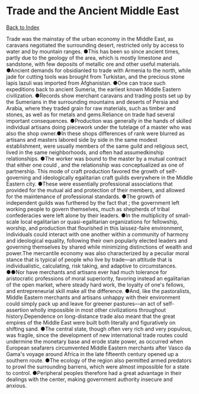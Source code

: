 # Trade and the Ancient Middle East
[Back to Index](https://github.com/windows10010/tpoExtractor/blob/master/README.md)

Trade was the mainstay of the urban economy in the Middle East, as caravans negotiated the surrounding desert, restricted only by access to water and by mountain ranges. ●This has been so since ancient times, partly due to the geology of the area, which is mostly limestone and sandstone, with few deposits of metallic ore and other useful materials. ●Ancient demands for obsidianled to trade with Armenia to the north, while jade for cutting tools was brought from Turkistan, and the precious stone lapis lazuli was imported from Afghanistan. ●One can trace such expeditions back to ancient Sumeria, the earliest known Middle Eastern civilization. ●Records show merchant caravans and trading posts set up by the Sumerians in the surrounding mountains and deserts of Persia and Arabia, where they traded grain for raw materials, such as timber and stones, as well as for metals and gems.Reliance on trade had several important consequences. ●Production was generally in the hands of skilled individual artisans doing piecework under the tutelage of a master who was also the shop owner.●In these shops differences of rank were blurred as artisans and masters labored side by side in the same modest establishment, were usually members of the same guild and religious sect, lived in the same neighborhoods, and often had assumedkinship relationships. ●The worker was bound to the master by a mutual contract that either one could , and the relationship was conceptualized as one of partnership. This mode of craft production favored the growth of self-governing and ideologically egalitarian craft guilds everywhere in the Middle Eastern city. ●These were essentially professional associations that provided for the mutual aid and protection of their members, and allowed for the maintenance of professional standards. ●The growth of independent guilds was furthered by the fact that ; the government left working people to govern themselves, much as shepherds of tribal confederacies were left alone by their leaders. ●In the multiplicity of small-scale local egalitarian or quasi-egalitarian organizations for fellowship, worship, and production that flourished in this laissez-faire environment, individuals could interact with one another within a community of harmony and ideological equality, following their own popularly elected leaders and governing themselves by shared while minimizing distinctions of wealth and power.The mercantile economy was also characterized by a peculiar moral stance that is typical of people who live by trade—an attitude that is individualistic, calculating, risk taking, and adaptive to circumstances. ●●Nor have merchants and artisans ever had much tolerance for aristocratic professions of moral superiority, favoring instead an egalitarian of the open market, where steady hard work, the loyalty of one's fellows, and entrepreneurial skill make all the difference. ●And, like the pastoralists, Middle Eastern merchants and artisans unhappy with their environment could simply pack up and leave for greener pastures—an act of self-assertion wholly impossible in most other civilizations throughout history.Dependence on long-distance trade also meant that the great empires of the Middle East were built both literally and figuratively on shifting sand. ●The central state, though often very rich and very populous, was fragile, since the development of new international trade routes could undermine the monetary base and erode state power, as occurred when European seafarers circumvented Middle Eastern merchants after Vasco da Gama's voyage around Africa in the late fifteenth century opened up a southern route. ●The ecology of the region also permitted armed predators to prowl the surrounding barrens, which were almost impossible for a state to control. ●Peripheral peoples therefore had a great advantage in their dealings with the center, making government authority insecure and anxious.